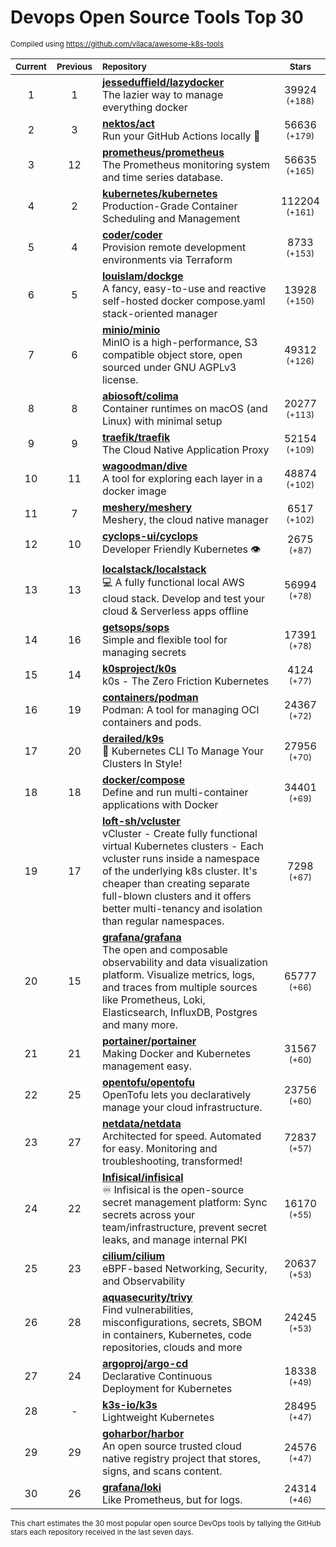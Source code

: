 # Devops Open Source Tools Top 30
<sup>Compiled using https://github.com/vilaca/awesome-k8s-tools</sup>
<div align="center">

|<sub>Current</sub>|<sub>Previous</sub>|<sub>Repository</sub>|<sub>Stars</sub>|
|:---:|:---:|:---|:---:|
|1|1|[**jesseduffield/lazydocker**](https://github.com/jesseduffield/lazydocker)<br/>The lazier way to manage everything docker|39924 <sup>(+188)</sup>|
|2|3|[**nektos/act**](https://github.com/nektos/act)<br/>Run your GitHub Actions locally 🚀|56636 <sup>(+179)</sup>|
|3|12|[**prometheus/prometheus**](https://github.com/prometheus/prometheus)<br/>The Prometheus monitoring system and time series database.|56635 <sup>(+165)</sup>|
|4|2|[**kubernetes/kubernetes**](https://github.com/kubernetes/kubernetes)<br/>Production-Grade Container Scheduling and Management|112204 <sup>(+161)</sup>|
|5|4|[**coder/coder**](https://github.com/coder/coder)<br/>Provision remote development environments via Terraform|8733 <sup>(+153)</sup>|
|6|5|[**louislam/dockge**](https://github.com/louislam/dockge)<br/>A fancy, easy-to-use and reactive self-hosted docker compose.yaml stack-oriented manager|13928 <sup>(+150)</sup>|
|7|6|[**minio/minio**](https://github.com/minio/minio)<br/>MinIO is a high-performance, S3 compatible object store, open sourced under GNU AGPLv3 license.|49312 <sup>(+126)</sup>|
|8|8|[**abiosoft/colima**](https://github.com/abiosoft/colima)<br/>Container runtimes on macOS (and Linux) with minimal setup|20277 <sup>(+113)</sup>|
|9|9|[**traefik/traefik**](https://github.com/traefik/traefik)<br/>The Cloud Native Application Proxy|52154 <sup>(+109)</sup>|
|10|11|[**wagoodman/dive**](https://github.com/wagoodman/dive)<br/>A tool for exploring each layer in a docker image|48874 <sup>(+102)</sup>|
|11|7|[**meshery/meshery**](https://github.com/meshery/meshery)<br/>Meshery, the cloud native manager|6517 <sup>(+102)</sup>|
|12|10|[**cyclops-ui/cyclops**](https://github.com/cyclops-ui/cyclops)<br/>Developer Friendly Kubernetes 👁️|2675 <sup>(+87)</sup>|
|13|13|[**localstack/localstack**](https://github.com/localstack/localstack)<br/>💻 A fully functional local AWS cloud stack. Develop and test your cloud & Serverless apps offline|56994 <sup>(+78)</sup>|
|14|16|[**getsops/sops**](https://github.com/getsops/sops)<br/>Simple and flexible tool for managing secrets|17391 <sup>(+78)</sup>|
|15|14|[**k0sproject/k0s**](https://github.com/k0sproject/k0s)<br/>k0s - The Zero Friction Kubernetes|4124 <sup>(+77)</sup>|
|16|19|[**containers/podman**](https://github.com/containers/podman)<br/>Podman: A tool for managing OCI containers and pods.|24367 <sup>(+72)</sup>|
|17|20|[**derailed/k9s**](https://github.com/derailed/k9s)<br/>🐶 Kubernetes CLI To Manage Your Clusters In Style!|27956 <sup>(+70)</sup>|
|18|18|[**docker/compose**](https://github.com/docker/compose)<br/>Define and run multi-container applications with Docker|34401 <sup>(+69)</sup>|
|19|17|[**loft-sh/vcluster**](https://github.com/loft-sh/vcluster)<br/>vCluster - Create fully functional virtual Kubernetes clusters - Each vcluster runs inside a namespace of the underlying k8s cluster. It's cheaper than creating separate full-blown clusters and it offers better multi-tenancy and isolation than regular namespaces.|7298 <sup>(+67)</sup>|
|20|15|[**grafana/grafana**](https://github.com/grafana/grafana)<br/>The open and composable observability and data visualization platform. Visualize metrics, logs, and traces from multiple sources like Prometheus, Loki, Elasticsearch, InfluxDB, Postgres and many more. |65777 <sup>(+66)</sup>|
|21|21|[**portainer/portainer**](https://github.com/portainer/portainer)<br/>Making Docker and Kubernetes management easy.|31567 <sup>(+60)</sup>|
|22|25|[**opentofu/opentofu**](https://github.com/opentofu/opentofu)<br/>OpenTofu lets you declaratively manage your cloud infrastructure.|23756 <sup>(+60)</sup>|
|23|27|[**netdata/netdata**](https://github.com/netdata/netdata)<br/>Architected for speed. Automated for easy. Monitoring and troubleshooting, transformed!|72837 <sup>(+57)</sup>|
|24|22|[**Infisical/infisical**](https://github.com/Infisical/infisical)<br/>♾ Infisical is the open-source secret management platform: Sync secrets across your team/infrastructure, prevent secret leaks, and manage internal PKI|16170 <sup>(+55)</sup>|
|25|23|[**cilium/cilium**](https://github.com/cilium/cilium)<br/>eBPF-based Networking, Security, and Observability|20637 <sup>(+53)</sup>|
|26|28|[**aquasecurity/trivy**](https://github.com/aquasecurity/trivy)<br/>Find vulnerabilities, misconfigurations, secrets, SBOM in containers, Kubernetes, code repositories, clouds and more|24245 <sup>(+53)</sup>|
|27|24|[**argoproj/argo-cd**](https://github.com/argoproj/argo-cd)<br/>Declarative Continuous Deployment for Kubernetes|18338 <sup>(+49)</sup>|
|28|-|[**k3s-io/k3s**](https://github.com/k3s-io/k3s)<br/>Lightweight Kubernetes|28495 <sup>(+47)</sup>|
|29|29|[**goharbor/harbor**](https://github.com/goharbor/harbor)<br/>An open source trusted cloud native registry project that stores, signs, and scans content.|24576 <sup>(+47)</sup>|
|30|26|[**grafana/loki**](https://github.com/grafana/loki)<br/>Like Prometheus, but for logs.|24314 <sup>(+46)</sup>|


</div>

<sub>This chart estimates the 30 most popular open source DevOps tools by tallying the GitHub stars each repository received in the last seven days.</sub>
